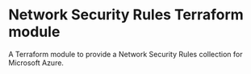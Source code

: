 # Network Security Rules Terraform module

A Terraform module to provide a Network Security Rules collection for Microsoft Azure.
